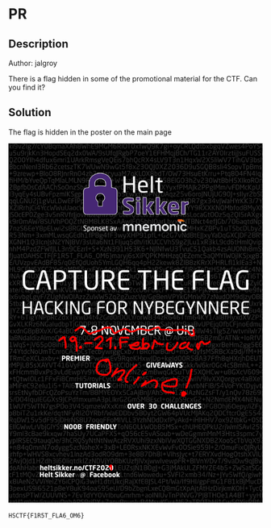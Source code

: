 # PR

## Description
Author: jalgroy

There is a flag hidden in some of the promotional material for the CTF. Can you find it?

## Solution
The flag is hidden in the poster on the main page

![](final_poster.png)

```
HSCTF{F1R5T_FLA6_OM6}
```